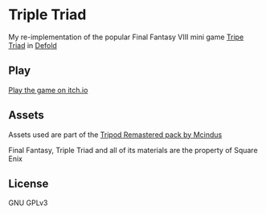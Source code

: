 # Triple Triad

My re-implementation of the popular Final Fantasy VIII mini game [Tripe Triad](https://finalfantasy.fandom.com/wiki/Triple_Triad) in [Defold](https://defold.com)

## Play

[Play the game on itch.io](https://atomicptr.itch.io/triple-triad)

## Assets

Assets used are part of the [Tripod Remastered pack by Mcindus](https://forums.qhimm.com/index.php?topic=19240.0)

Final Fantasy, Triple Triad and all of its materials are the property of Square Enix

## License

GNU GPLv3
